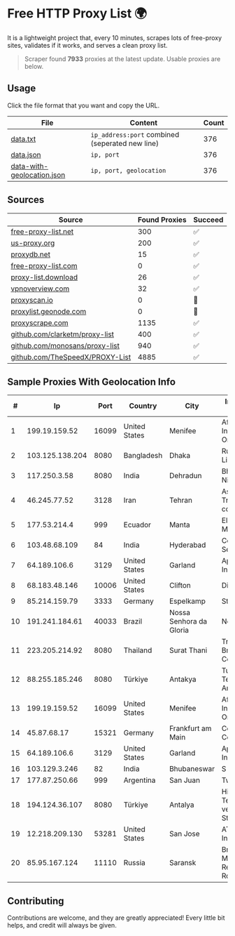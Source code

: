 
# Free HTTP Proxy List 🌍

It is a lightweight project that, every 10 minutes, scrapes lots of free-proxy sites, validates if it works, and serves a clean proxy list.


> Scraper found **7933** proxies at the latest update. Usable proxies are below.

## Usage

Click the file format that you want and copy the URL.


|File|Content|Count|
|----|-------|-----|
|[data.txt](https://raw.githubusercontent.com/themiralay/Proxy-List-World/master/data.txt)|`ip_address:port` combined (seperated new line)|376|
|[data.json](https://raw.githubusercontent.com/themiralay/Proxy-List-World/master/data.json)|`ip, port`|376|
|[data-with-geolocation.json](https://raw.githubusercontent.com/themiralay/Proxy-List-World/master/data-with-geolocation.json)|`ip, port, geolocation`|376|

## Sources

|Source|Found Proxies|Succeed|
|------|-------------|-------|
|[free-proxy-list.net](https://free-proxy-list.net)|300|✅|
|[us-proxy.org](https://www.us-proxy.org)|200|✅|
|[proxydb.net](http://proxydb.net)|15|✅|
|[free-proxy-list.com](https://free-proxy-list.com/?page=&port=&type%5B%5D=http&type%5B%5D=https&up_time=0&search=Search)|0|✅|
|[proxy-list.download](https://www.proxy-list.download/HTTP)|26|✅|
|[vpnoverview.com](https://vpnoverview.com/privacy/anonymous-browsing/free-proxy-servers)|32|✅|
|[proxyscan.io](https://www.proxyscan.io)|0|🚫|
|[proxylist.geonode.com](https://proxylist.geonode.com/api/proxy-list?limit=300&page=1&sort_by=lastChecked&sort_type=desc&protocols=http,https)|0|🚫|
|[proxyscrape.com](https://api.proxyscrape.com/v2/?request=displayproxies&protocol=http&timeout=10000&country=all&ssl=all&anonymity=all)|1135|✅|
|[github.com/clarketm/proxy-list](https://raw.githubusercontent.com/clarketm/proxy-list/master/proxy-list-raw.txt)|400|✅|
|[github.com/monosans/proxy-list](https://raw.githubusercontent.com/monosans/proxy-list/main/proxies/http.txt)|940|✅|
|[github.com/TheSpeedX/PROXY-List](https://raw.githubusercontent.com/TheSpeedX/PROXY-List/master/http.txt)|4885|✅|


## Sample Proxies With Geolocation Info

|#|Ip|Port|Country|City|Internet Service Provider|
|-|--|----|-------|----|-------------------------|
|1|199.19.159.52|16099|United States|Menifee|Affordable Internet Services Online, Inc.|
|2|103.125.138.204|8080|Bangladesh|Dhaka|Rupali Bank Limited|
|3|117.250.3.58|8080|India|Dehradun|Bharat Sanchar Nigam Ltd|
|4|46.245.77.52|3128|Iran|Tehran|Asiatech Data Transmission company|
|5|177.53.214.4|999|Ecuador|Manta|Eliana Vanessa Morocho Oña|
|6|103.48.68.109|84|India|Hyderabad|Country Online Services PVT LTD|
|7|64.189.106.6|3129|United States|Garland|Apogee Telecom Inc.|
|8|68.183.48.146|10006|United States|Clifton|DigitalOcean, LLC|
|9|85.214.159.79|3333|Germany|Espelkamp|Strato AG|
|10|191.241.184.61|40033|Brazil|Nossa Senhora da Gloria|NetGloria Telecom|
|11|223.205.214.92|8080|Thailand|Surat Thani|Triple T Broadband Public Company Limited|
|12|88.255.185.246|8080|Türkiye|Antakya|Turk Telekomunikasyon Anonim Sirketi|
|13|199.19.159.52|16099|United States|Menifee|Affordable Internet Services Online, Inc.|
|14|45.87.68.17|15321|Germany|Frankfurt am Main|Cogent Communications|
|15|64.189.106.6|3129|United States|Garland|Apogee Telecom Inc.|
|16|103.129.3.246|82|India|Bhubaneswar|S S Cablenet|
|17|177.87.250.66|999|Argentina|San Juan|Twainsat SRL|
|18|194.124.36.107|8080|Türkiye|Antalya|High Speed Telekomunikasyon ve Hab. Hiz. Ltd. Sti.|
|19|12.218.209.130|53281|United States|San Jose|AT&T Services, Inc.|
|20|85.95.167.124|11110|Russia|Saransk|Branch in Mordovian Republic PJSC Rostelecom|



## Contributing

Contributions are welcome, and they are greatly appreciated! Every
little bit helps, and credit will always be given.

